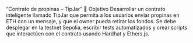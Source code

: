 “Contrato de propinas – TipJar”
🎯 Objetivo
Desarrollar un contrato inteligente llamado TipJar que permita a los usuarios enviar propinas en ETH con un mensaje, y que el owner pueda retirar los fondos.
Se debe desplegar en la testnet Sepolia, escribir tests automatizados y crear scripts que interactúen con el contrato usando Hardhat y Ethers.js.

